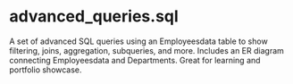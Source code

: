 # advanced_queries.sql
A set of advanced SQL queries using an Employeesdata table to show filtering, joins, aggregation, subqueries, and more. Includes an ER diagram connecting Employeesdata and Departments. Great for learning and portfolio showcase.
